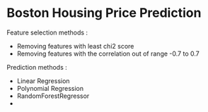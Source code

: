 # Boston Housing Price Prediction

Feature selection methods :
- Removing features with least chi2 score
- Removing features with the correlation out of range -0.7 to 0.7

Prediction methods :
- Linear Regression
- Polynomial Regression
- RandomForestRegressor
- 
